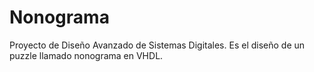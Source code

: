 # Nonograma
Proyecto de Diseño Avanzado de Sistemas Digitales. Es el diseño de un puzzle llamado nonograma en VHDL.
